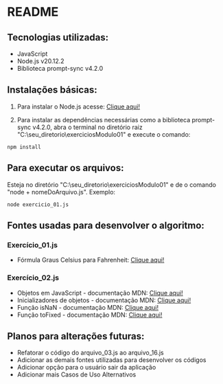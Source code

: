 # README

## Tecnologias utilizadas:

- JavaScript
- Node.js v20.12.2
- Biblioteca prompt-sync v4.2.0

## Instalações básicas:

1. Para instalar o Node.js acesse: [Clique aqui!](https://nodejs.org/en/download)

2. Para instalar as dependências necessárias como a biblioteca prompt-sync v4.2.0, abra o terminal no diretório raiz "C:\seu_diretorio\exerciciosModulo01" e execute o comando:

```
npm install
```

## Para executar os arquivos:

Esteja no diretório "C:\seu_diretorio\exerciciosModulo01" e de o comando "node + nomeDoArquivo.js". Exemplo:
```
node exercicio_01.js
```

## Fontes usadas para desenvolver o algoritmo:

### Exercício_01.js

- Fórmula Graus Celsius para Fahrenheit: [Clique aqui!](https://tecnoblog.net/responde/como-converter-graus-celsius-para-fahrenheit/)

### Exercício_02.js

- Objetos em JavaScript - documentação MDN: [Clique aqui!](https://developer.mozilla.org/pt-BR/docs/Web/JavaScript/Guide/Working_with_objects)
- Inicializadores de objetos - documentação MDN: [Clique aqui!](https://developer.mozilla.org/pt-BR/docs/Web/JavaScript/Guide/Working_with_objects)
- Função isNaN - documentação MDN: [Clique aqui!](https://developer.mozilla.org/pt-BR/docs/Web/JavaScript/Reference/Global_Objects/isNaN)
- Função toFixed - documentação MDN: [Clique aqui!](https://developer.mozilla.org/pt-BR/docs/Web/JavaScript/Reference/Global_Objects/Number/toFixed)

## Planos para alterações futuras:

- Refatorar o código do arquivo_03.js ao arquivo_16.js
- Adicionar as demais fontes utilizadas para desenvolver os códigos
- Adicionar opção para o usuário sair da aplicação
- Adicionar mais Casos de Uso Alternativos
